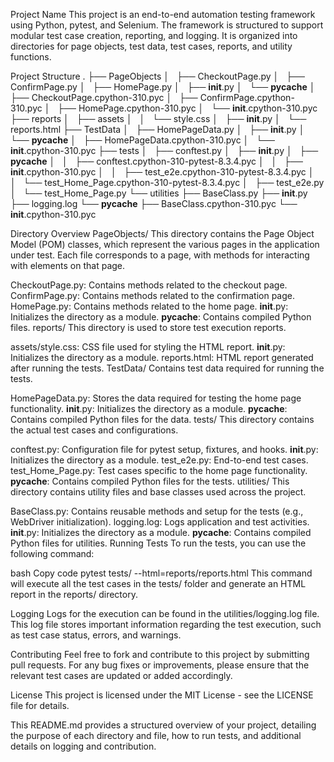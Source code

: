 
Project Name
This project is an end-to-end automation testing framework using Python, pytest, and Selenium. The framework is structured to support modular test case creation, reporting, and logging. It is organized into directories for page objects, test data, test cases, reports, and utility functions.

Project Structure
.
├── PageObjects
│   ├── CheckoutPage.py
│   ├── ConfirmPage.py
│   ├── HomePage.py
│   ├── __init__.py
│   └── __pycache__
│       ├── CheckoutPage.cpython-310.pyc
│       ├── ConfirmPage.cpython-310.pyc
│       ├── HomePage.cpython-310.pyc
│       └── __init__.cpython-310.pyc
├── reports
│   ├── assets
│   │   └── style.css
│   ├── __init__.py
│   └── reports.html
├── TestData
│   ├── HomePageData.py
│   ├── __init__.py
│   └── __pycache__
│       ├── HomePageData.cpython-310.pyc
│       └── __init__.cpython-310.pyc
├── tests
│   ├── conftest.py
│   ├── __init__.py
│   ├── __pycache__
│   │   ├── conftest.cpython-310-pytest-8.3.4.pyc
│   │   ├── __init__.cpython-310.pyc
│   │   ├── test_e2e.cpython-310-pytest-8.3.4.pyc
│   │   └── test_Home_Page.cpython-310-pytest-8.3.4.pyc
│   ├── test_e2e.py
│   └── test_Home_Page.py
└── utilities
    ├── BaseClass.py
    ├── __init__.py
    ├── logging.log
    └── __pycache__
        ├── BaseClass.cpython-310.pyc
        └── __init__.cpython-310.pyc

        
Directory Overview
PageObjects/
This directory contains the Page Object Model (POM) classes, which represent the various pages in the application under test. Each file corresponds to a page, with methods for interacting with elements on that page.

CheckoutPage.py: Contains methods related to the checkout page.
ConfirmPage.py: Contains methods related to the confirmation page.
HomePage.py: Contains methods related to the home page.
__init__.py: Initializes the directory as a module.
__pycache__: Contains compiled Python files.
reports/
This directory is used to store test execution reports.

assets/style.css: CSS file used for styling the HTML report.
__init__.py: Initializes the directory as a module.
reports.html: HTML report generated after running the tests.
TestData/
Contains test data required for running the tests.

HomePageData.py: Stores the data required for testing the home page functionality.
__init__.py: Initializes the directory as a module.
__pycache__: Contains compiled Python files for the data.
tests/
This directory contains the actual test cases and configurations.

conftest.py: Configuration file for pytest setup, fixtures, and hooks.
__init__.py: Initializes the directory as a module.
test_e2e.py: End-to-end test cases.
test_Home_Page.py: Test cases specific to the home page functionality.
__pycache__: Contains compiled Python files for the tests.
utilities/
This directory contains utility files and base classes used across the project.

BaseClass.py: Contains reusable methods and setup for the tests (e.g., WebDriver initialization).
logging.log: Logs application and test activities.
__init__.py: Initializes the directory as a module.
__pycache__: Contains compiled Python files for utilities.
Running Tests
To run the tests, you can use the following command:

bash
Copy code
pytest tests/ --html=reports/reports.html
This command will execute all the test cases in the tests/ folder and generate an HTML report in the reports/ directory.

Logging
Logs for the execution can be found in the utilities/logging.log file. This log file stores important information regarding the test execution, such as test case status, errors, and warnings.

Contributing
Feel free to fork and contribute to this project by submitting pull requests. For any bug fixes or improvements, please ensure that the relevant test cases are updated or added accordingly.

License
This project is licensed under the MIT License - see the LICENSE file for details.

This README.md provides a structured overview of your project, detailing the purpose of each directory and file, how to run tests, and additional details on logging and contribution.
